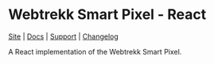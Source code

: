 # Webtrekk Smart Pixel - React

[Site](https://www.webtrekk.com/) |
[Docs](https://docs.webtrekk.com/display/WSPD/React) |
[Support](https://support.webtrekk.com/) |
[Changelog](./packages/react/CHANGELOG.md)

A React implementation of the Webtrekk Smart Pixel.
